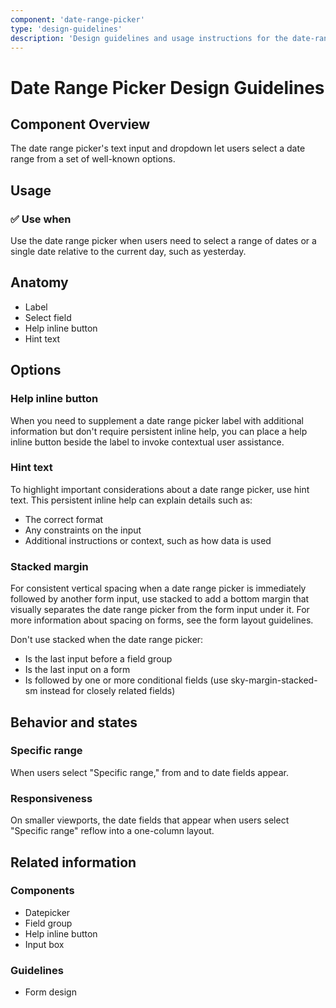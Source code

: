 ```yaml
---
component: 'date-range-picker'
type: 'design-guidelines'
description: 'Design guidelines and usage instructions for the date-range-picker component extracted from SKY UX documentation.'
---
```


# Date Range Picker Design Guidelines

## Component Overview
The date range picker's text input and dropdown let users select a date range from a set of well-known options.

## Usage

### ✅ Use when

Use the date range picker when users need to select a range of dates or a single date relative to the current day, such as yesterday.

## Anatomy

- Label
- Select field
- Help inline button
- Hint text

## Options

### Help inline button

When you need to supplement a date range picker label with additional information but don't require persistent inline help, you can place a help inline button beside the label to invoke contextual user assistance.

### Hint text

To highlight important considerations about a date range picker, use hint text. This persistent inline help can explain details such as:

- The correct format
- Any constraints on the input
- Additional instructions or context, such as how data is used

### Stacked margin

For consistent vertical spacing when a date range picker is immediately followed by another form input, use stacked to add a bottom margin that visually separates the date range picker from the form input under it. For more information about spacing on forms, see the form layout guidelines.

Don't use stacked when the date range picker:

- Is the last input before a field group
- Is the last input on a form
- Is followed by one or more conditional fields (use sky-margin-stacked-sm instead for closely related fields)

## Behavior and states

### Specific range

When users select "Specific range," from and to date fields appear.

### Responsiveness

On smaller viewports, the date fields that appear when users select "Specific range" reflow into a one-column layout.

## Related information

### Components

- Datepicker
- Field group
- Help inline button
- Input box

### Guidelines

- Form design